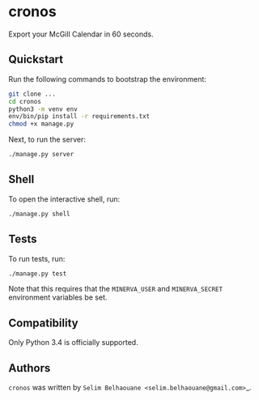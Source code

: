 # cronos

Export your McGill Calendar in 60 seconds.

## Quickstart

Run the following commands to bootstrap the environment:
```bash
git clone ...
cd cronos
python3 -m venv env
env/bin/pip install -r requirements.txt
chmod +x manage.py
```

Next, to run the server:
```bash
./manage.py server
```

## Shell

To open the interactive shell, run:
```bash
./manage.py shell
```

## Tests

To run tests, run:
```bash
./manage.py test
```
Note that this requires that the `MINERVA_USER` 
and `MINERVA_SECRET` environment variables be set.

## Compatibility
Only Python 3.4 is officially supported. 

## Authors
`cronos` was written by `Selim Belhaouane <selim.belhaouane@gmail.com>`_.

